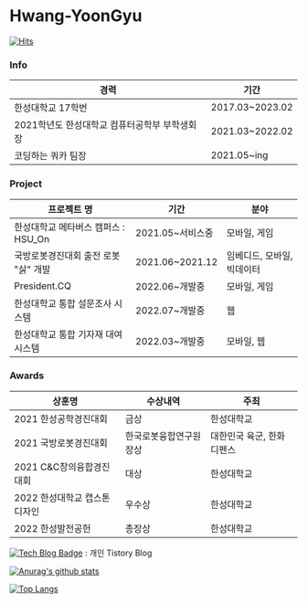 # Hwang-YoonGyu

[![Hits](https://hits.seeyoufarm.com/api/count/incr/badge.svg?url=https%3A%2F%2Fgithub.com%2FHwang-YoonGyu&count_bg=%23E58181&title_bg=%23555555&icon=github.svg&icon_color=%23E7E7E7&title=hits&edge_flat=true)](https://hits.seeyoufarm.com)

### Info

| 경력                                          | 기간            |
| --------------------------------------------- | --------------- |
| 한성대학교 17학번                             | 2017.03~2023.02 |
| 2021학년도 한성대학교 컴퓨터공학부 부학생회장 | 2021.03~2022.02 |
| 코딩하는 쿼카 팀장                            | 2021.05~ing     |



### Project

| 프로젝트 명                          | 기간             | 분야                       |
| ------------------------------------ | ---------------- | -------------------------- |
| 한성대학교 메타버스 캠퍼스 : HSU_On  | 2021.05~서비스중 | 모바일, 게임               |
| 국방로봇경진대회 출전 로봇 "삵" 개발 | 2021.06~2021.12  | 임베디드, 모바일, 빅데이터 |
| President.CQ                         | 2022.06~개발중   | 모바일, 게임               |
| 한성대학교 통합 설문조사 시스템      | 2022.07~개발중   | 웹                         |
| 한성대학교 통합 기자재 대여 시스템   | 2022.03~개발중   | 모바일, 웹                 |

  

### Awards

| 상훈명                       | 수상내역               | 주최                      |
| ---------------------------- | ---------------------- | ------------------------- |
| 2021 한성공학경진대회        | 금상                   | 한성대학교                |
| 2021 국방로봇경진대회        | 한국로봇융합연구원장상 | 대한민국 육군, 한화디펜스 |
| 2021 C&C창의융합경진대회     | 대상                   | 한성대학교                |
| 2022 한성대학교 캡스톤디자인 | 우수상                 | 한성대학교                |
| 2022 한성발전공헌            | 총장상                 | 한성대학교                |



  

[![Tech Blog Badge](http://img.shields.io/badge/-Tech%20blog-black?style=flat-square&logo=tistory&link=https://dequista.tistory.com/)](http://dequista.tistory.com/) : 개인 Tistory Blog



 [![Anurag's github stats](https://github-readme-stats.vercel.app/api?username=Hwang-YoonGyu&theme=radical&show_icons=true)](https://github.com/anuraghazra/github-readme-stats)  

[![Top Langs](https://github-readme-stats.vercel.app/api/top-langs/?username=Hwang-YoonGyu&langs_count=8&&theme=radical&show_icons=true)](https://github.com/anuraghazra/github-readme-stats)
